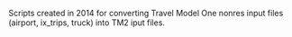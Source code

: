 
Scripts created in 2014 for converting Travel Model One nonres input files
(airport, ix_trips, truck) into TM2 iput files.
